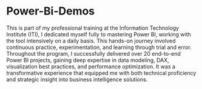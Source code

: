 # Power-Bi-Demos
This is part of my professional training at the Information Technology Institute (ITI), I dedicated myself fully to mastering Power BI, working with the tool intensively on a daily basis. This hands-on journey involved continuous practice, experimentation, and learning through trial and error. Throughout the program, I successfully delivered over 20 end-to-end Power BI projects, gaining deep expertise in data modeling, DAX, visualization best practices, and performance optimization. It was a transformative experience that equipped me with both technical proficiency and strategic insight into business intelligence solutions.
